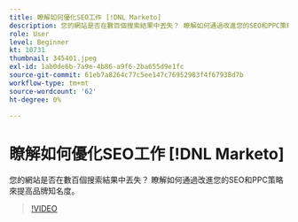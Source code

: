 ```yaml
---
title: 瞭解如何優化SEO工作 [!DNL Marketo]
description: 您的網站是否在數百個搜索結果中丟失？ 瞭解如何通過改進您的SEO和PPC策略來提高品牌知名度。
role: User
level: Beginner
kt: 10731
thumbnail: 345401.jpeg
exl-id: 1ab0de6b-7a9e-4b86-a9f6-2ba655d9e1fc
source-git-commit: 61eb7a8264c77c5ee147c76952983f4f67938d7b
workflow-type: tm+mt
source-wordcount: '62'
ht-degree: 0%

---
```


# 瞭解如何優化SEO工作 [!DNL Marketo]

您的網站是否在數百個搜索結果中丟失？ 瞭解如何通過改進您的SEO和PPC策略來提高品牌知名度。

>[!VIDEO](https://video.tv.adobe.com/v/345401/?quality=12&learn=on)
